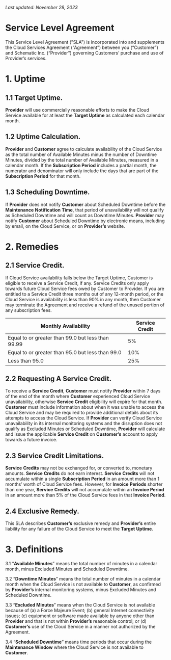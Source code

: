 *Last updated: November 28, 2023*

# Service Level Agreement

This Service Level Agreement ("SLA") is incorporated into and supplements the Cloud Services Agreement (“Agreement”) between you (“Customer”) and Schematic Inc. (“Provider”) governing Customers’ purchase and use of Provider’s services.

# 1. **Uptime** 

## 1.1 Target Uptime. 
**Provider** will use commercially reasonable efforts to make the Cloud Service available for at least the **Target Uptime** as calculated each calendar month. 

## 1.2 Uptime Calculation. 
**Provider** and **Customer** agree to calculate availability of the Cloud Service as the total number of Available Minutes minus the number of Downtime Minutes, divided by the total number of Available Minutes, measured in a calendar month. If the **Subscription Period** includes a partial month, the numerator and denominator will only include the days that are part of the **Subscription Period** for that month. 

## 1.3 Scheduling Downtime. 
If **Provider** does not notify **Customer** about Scheduled Downtime before the **Maintenance** **Notification** **Time**, that period of unavailability will not qualify as Scheduled Downtime and will count as Downtime Minutes. **Provider** may notify **Customer** about Scheduled Downtime by electronic means, including by email, on the Cloud Service, or on **Provider’s** website.

# 2. **Remedies**

## 2.1 Service Credit. 
If Cloud Service availability falls below the Target Uptime, Customer is eligible to receive a Service Credit, if any. Service Credits only apply towards future Cloud Service fees owed by Customer to Provider.  If you are entitled to a Service Credit three months out of any 12-month period, or the Cloud Service is availability is less than 90% in any month, then Customer may terminate the Agreement and receive a refund of the unused portion of any subscription fees.

| Monthly Availability  | Service Credit|
| ------------- | ------------- |
| Equal to or greater than 99.0 but less than 99.99  | 5% |
| Equal to or greater than 95.0 but less than 99.0  | 10% |
| Less than 95.0 | 25% |

## 2.2 Requesting A Service Credit. 
To receive a **Service Credit**, **Customer** must notify **Provider** within 7 days of the end of the month where **Customer** experienced Cloud Service unavailability, otherwise **Service Credit** eligibility will expire for that month. **Customer** must include information about when it was unable to access the Cloud Service and may be required to provide additional details about its attempts to access the Cloud Service. If **Provider** can verify Cloud Service unavailability in its internal monitoring systems and the disruption does not qualify as Excluded Minutes or Scheduled Downtime, **Provider** will calculate and issue the applicable **Service Credit** on **Customer’s** account to apply towards a future invoice. 

## 2.3 Service Credit Limitations. 
**Service** **Credits** may not be exchanged for, or converted to, monetary amounts. **Service** **Credits** do not earn interest. **Service** **Credits** will not accumulate within a single **Subscription** **Period** in an amount more than 1 months’ worth of Cloud Service fees. However, for **Invoice** **Periods** shorter than one year, **Service** **Credits** will not accumulate within an **Invoice Period** in an amount more than 5% of the Cloud Service fees in that **Invoice Period**. 

## 2.4 Exclusive Remedy. 
This SLA describes **Customer’s** exclusive remedy and **Provider’s** entire liability for any failure of the Cloud Service to meet the **Target** **Uptime**.

# 3. **Definitions**

3.1 “**Available Minutes**” means the total number of minutes in a calendar month, minus Excluded Minutes and Scheduled Downtime.

3.2 “**Downtime Minutes**” means the total number of minutes in a calendar month when the Cloud Service is not available to **Customer**, as confirmed by **Provider’s** internal monitoring systems, minus Excluded Minutes and Scheduled Downtime.

3.3 “**Excluded Minutes**” means when the Cloud Service is not available because of (a) a Force Majeure Event; (b) general Internet connectivity issues; (c) equipment or software made available by anyone other than **Provider** and that is not within **Provider’s** reasonable control; or (d) **Customer’s** use of the Cloud Service in a manner not authorized by the Agreement.

3.4 “**Scheduled Downtime**” means time periods that occur during the **Maintenance Window** where the Cloud Service is not available to **Customer**.
